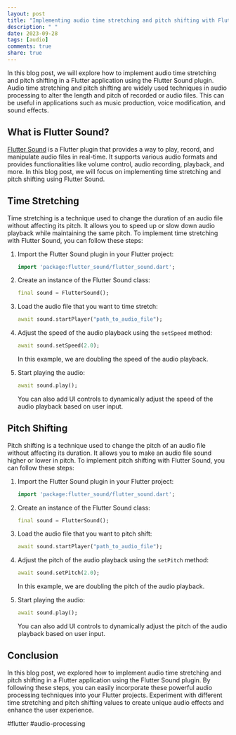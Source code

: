 ```yaml
---
layout: post
title: "Implementing audio time stretching and pitch shifting with Flutter Sound"
description: " "
date: 2023-09-28
tags: [audio]
comments: true
share: true
---
```


In this blog post, we will explore how to implement audio time stretching and pitch shifting in a Flutter application using the Flutter Sound plugin. Audio time stretching and pitch shifting are widely used techniques in audio processing to alter the length and pitch of recorded or audio files. This can be useful in applications such as music production, voice modification, and sound effects.

## What is Flutter Sound?

[Flutter Sound](https://pub.dev/packages/flutter_sound) is a Flutter plugin that provides a way to play, record, and manipulate audio files in real-time. It supports various audio formats and provides functionalities like volume control, audio recording, playback, and more. In this blog post, we will focus on implementing time stretching and pitch shifting using Flutter Sound.

## Time Stretching

Time stretching is a technique used to change the duration of an audio file without affecting its pitch. It allows you to speed up or slow down audio playback while maintaining the same pitch. To implement time stretching with Flutter Sound, you can follow these steps:

1. Import the Flutter Sound plugin in your Flutter project:

   ```dart
   import 'package:flutter_sound/flutter_sound.dart';
   ```

2. Create an instance of the Flutter Sound class:

   ```dart
   final sound = FlutterSound();
   ```

3. Load the audio file that you want to time stretch:

   ```dart
   await sound.startPlayer("path_to_audio_file");
   ```

4. Adjust the speed of the audio playback using the `setSpeed` method:

   ```dart
   await sound.setSpeed(2.0);
   ```

   In this example, we are doubling the speed of the audio playback.

5. Start playing the audio:

   ```dart
   await sound.play();
   ```

   You can also add UI controls to dynamically adjust the speed of the audio playback based on user input.

## Pitch Shifting

Pitch shifting is a technique used to change the pitch of an audio file without affecting its duration. It allows you to make an audio file sound higher or lower in pitch. To implement pitch shifting with Flutter Sound, you can follow these steps:

1. Import the Flutter Sound plugin in your Flutter project:

   ```dart
   import 'package:flutter_sound/flutter_sound.dart';
   ```

2. Create an instance of the Flutter Sound class:

   ```dart
   final sound = FlutterSound();
   ```

3. Load the audio file that you want to pitch shift:

   ```dart
   await sound.startPlayer("path_to_audio_file");
   ```

4. Adjust the pitch of the audio playback using the `setPitch` method:

   ```dart
   await sound.setPitch(2.0);
   ```

   In this example, we are doubling the pitch of the audio playback.

5. Start playing the audio:

   ```dart
   await sound.play();
   ```

   You can also add UI controls to dynamically adjust the pitch of the audio playback based on user input.

## Conclusion

In this blog post, we explored how to implement audio time stretching and pitch shifting in a Flutter application using the Flutter Sound plugin. By following these steps, you can easily incorporate these powerful audio processing techniques into your Flutter projects. Experiment with different time stretching and pitch shifting values to create unique audio effects and enhance the user experience.

#flutter #audio-processing